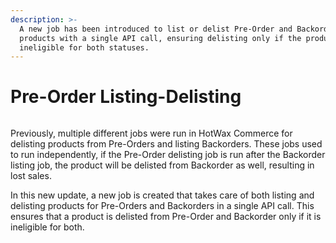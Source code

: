```yaml
---
description: >-
  A new job has been introduced to list or delist Pre-Order and Backorder
  products with a single API call, ensuring delisting only if the product is
  ineligible for both statuses.
---
```


# Pre-Order Listing-Delisting

<figure><img src="https://www.hotwax.co/hubfs/Product%20Updates%20and%20Release%20Notes/2023/January%202023/Product%20Update/Feature%20Image/PU%206-%20Pre-Order%20Listing%20De-Listing.png" alt=""><figcaption></figcaption></figure>

Previously, multiple different jobs were run in HotWax Commerce for delisting products from Pre-Orders and listing Backorders. These jobs used to run independently, if the Pre-Order delisting job is run after the Backorder listing job, the product will be delisted from Backorder as well, resulting in lost sales.

In this new update, a new job is created that takes care of both listing and delisting products for Pre-Orders and Backorders in a single API call. This ensures that a product is delisted from Pre-Order and Backorder only if it is ineligible for both.
